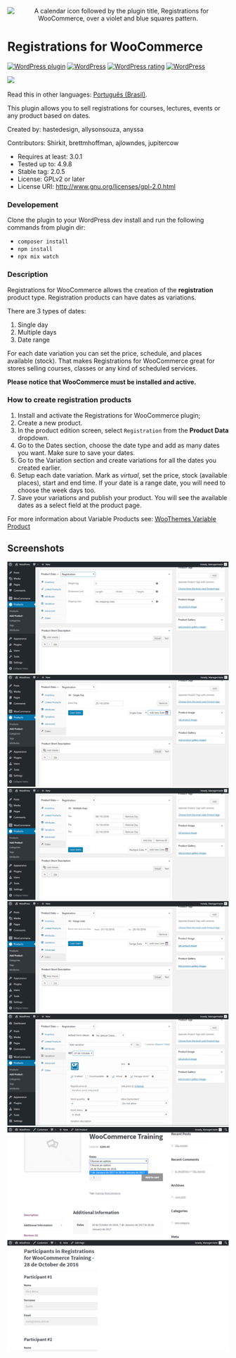 <p align="center">
  <img alt="A calendar icon followed by the plugin title, Registrations for WooCommerce, over a violet and blue squares pattern." src="https://ps.w.org/registrations-for-woocommerce/assets/banner-772x250.png">
 </p>
 
Registrations for WooCommerce
============================

[![WordPress plugin](https://img.shields.io/wordpress/plugin/v/registrations-for-woocommerce.svg)](https://wordpress.org/plugins/registrations-for-woocommerce/) [![WordPress](https://img.shields.io/wordpress/v/registrations-for-woocommerce.svg)]() [![WordPress rating](https://img.shields.io/wordpress/plugin/r/registrations-for-woocommerce.svg)]() [![WordPress](https://img.shields.io/wordpress/plugin/dt/registrations-for-woocommerce.svg)](https://wordpress.org/plugins/registrations-for-woocommerce/advanced/)

<a href="https://codeclimate.com/github/HasteDesign/Registrations-for-WooCommerce/maintainability"><img src="https://api.codeclimate.com/v1/badges/d8565f6cec90e17d302b/maintainability" /></a>

Read this in other languages: [Português (Brasil)](https://github.com/HasteDesign/Registrations-for-WooCommerce/blob/master/readme.pt_BR.md).

This plugin allows you to sell registrations for courses, lectures, events or any product based on dates.

Created by: hastedesign, allysonsouza, anyssa

Contributors: Shirkit, brettmhoffman, ajlowndes, jupitercow

- Requires at least: 3.0.1
- Tested up to: 4.9.8
- Stable tag: 2.0.5
- License: GPLv2 or later
- License URI: http://www.gnu.org/licenses/gpl-2.0.html

### Developement

Clone the plugin to your WordPress dev install and run the following commands from plugin dir:

- `composer install`
- `npm install`
- `npx mix watch`

### Description

Registrations for WooCommerce allows the creation of the **registration** product type. Registration products can have dates as variations.

There are 3 types of dates:

1. Single day
2. Multiple days
3. Date range

For each date variation you can set the price, schedule, and places available (stock). That makes Registrations for WooCommerce great for stores selling courses, classes or any kind of scheduled services.

**Please notice that WooCommerce must be installed and active.**

### How to create registration products

1. Install and activate the Registrations for WooCommerce plugin;
2. Create a new product.
3. In the product edition screen, select `Registration` from the **Product Data** dropdown.
4. Go to the Dates section, choose the date type and add as many dates you want. Make sure to save your dates.
5. Go to the Variation section and create variations for all the dates you created earlier.
6. Setup each date variation. Mark as *virtual*, set the price, stock (available places), start and end time. If your date is a range date, you will need to choose the week days too.
7. Save your variations and publish your product. You will see the available dates as a select field at the product page.

For more information about Variable Products see: [WooThemes Variable Product](https://docs.woothemes.com/document/variable-product/)

## Screenshots

![alt tag](/assets/screenshot-1.png?raw=true "Product Type - Registration")
![alt tag](/assets/screenshot-2.png?raw=true "Single Day")
![alt tag](/assets/screenshot-3.png?raw=true "Multiple Days")
![alt tag](/assets/screenshot-4.png?raw=true "Range Date")
![alt tag](/assets/screenshot-5.png?raw=true "Variation based on date")
![alt tag](/assets/screenshot-6.png?raw=true "Front-end date select - theme: Storefront")
![alt tag](/assets/screenshot-7.png?raw=true "Additional checkout fields - theme: Storefront")
